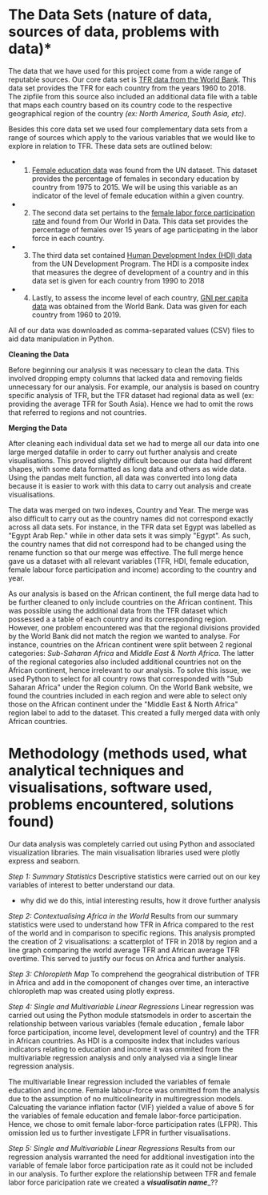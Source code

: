# The Data Sets (nature of data, sources of data, problems with data)*

The data that we have used for this project come from a wide range of reputable sources. Our core data set is [TFR data from the World Bank](https://data.worldbank.org/indicator/SP.DYN.TFRT.IN). This data set provides the TFR for each country from the years 1960 to 2018. The zipfile from this source also included an additional data file with a table that maps each country based on its country code to the respective geographical region of the country *(ex: North America, South Asia, etc)*. 

Besides this core data set we used four complementary data sets from a range of sources which apply to the various variables that we would like to explore in relation to TFR. These data sets are outlined below: 
* 1. [Female education data](https://data.un.org/Data.aspx?q=female+education&d=UNESCO&f=series%3aFEP_23) was found from the UN dataset. This dataset provides the percentage of females in secondary education by country from 1975 to 2015. We will be using this variable as an indicator of the level of female education within a given country.
* 2. The second data set pertains to the [female labor force participation rate](https://ourworldindata.org/female-labor-supply) and found from Our World in Data. This data set provides the percentage of females over 15 years of age participating in the labor force in each country.
* 3. The third data set contained [Human Development Index (HDI) data](http://hdr.undp.org/en/data#) from  the UN Development Program. The HDI is a composite index that measures the degree of development of a country and in this data set is given for each country from 1990 to 2018
* 4. Lastly, to assess the income level of each country, [GNI per capita data](https://data.worldbank.org/indicator/NY.GNP.PCAP.CD) was obtained from the World Bank. Data was given for each country from 1960 to 2019. 

All of our data was downloaded as comma-separated values (CSV) files to aid data manipulation in Python. 

**Cleaning the Data**

Before beginning our analysis it was necessary to clean the data. This involved dropping  empty columns that lacked data and removing fields unnecessary for our analysis. For example, our analysis is based on country specific analysis of TFR, but the TFR dataset had regional data as well (ex: providing the average TFR for South Asia). Hence we had to omit the rows that referred to regions and not countries. 

**Merging the Data**

After cleaning each individual data set we had to merge all our data into one large merged datafile in order to carry out further analysis and create visualisations. This proved slightly difficult because our data had different shapes, with some data formatted as long data and others as wide data. Using the pandas melt function, all data was converted into long data because it is easier to work with this data to carry out analysis and create visualisations. 

The data was merged on two indexes, Country and Year. The merge was also difficult to carry out as the country names did not correspond exactly across all data sets. For instance, in the TFR data set Egypt was labelled as "Egypt Arab Rep." while in other data sets it was simply "Egypt". As such, the country names that did not correspond had to be changed using the rename function so that our merge was effective. The full merge hence gave us a dataset with all relevant variables (TFR, HDI, female education, female labour force participation and income) according to the country and year. 

As our analysis is based on the African continent, the full merge data had to be further cleaned to only include countries on the African continent. This was possible using the additional data from the TFR dataset which possessed a a table of each country and its corresponding region. However, one problem encountered was that the regional divisions provided by the World Bank did not match the region we wanted to analyse. For instance, countries on the African continent were split between 2 regional categories: *Sub-Saharan Africa* and *Middle East & North Africa*. The latter of the regional categories also included additional countries not on the African continent, hence irrelevant to our analysis. To solve this issue, we used Python to select for all country rows that corresponded with "Sub Saharan Africa" under the Region column. On the World Bank website, we found the countries included in each region and were able to select only those on the African continent under the "Middle East & North Africa" region label to add to the dataset. This  created a fully merged data with only African countries. 


# Methodology (methods used, what analytical techniques and visualisations, software used, problems encountered, solutions found)

Our data analysis was completely carried out using Python and associated visualization libraries. The main visualisation libraries used were plotly express and seaborn.

*Step 1: Summary Statistics* 
Descriptive statistics were carried out on our key variables of interest to better understand our data. 
* why did we do this, intial interesting results, how it drove further analysis 

*Step 2: Contextualising Africa in the World*
Results from our summary statistics were used to understand how TFR in Africa compared to the rest of the world and in comparison to specific regions. This analysis prompted the creation of 2 visualisations: a scatterplot of TFR in 2018 by region and a line graph comparing the world average TFR and African average TFR overtime. This served to justify our focus on Africa and further analysis. 

*Step 3: Chloropleth Map*
To comprehend the geograhical distribution of TFR in Africa and add in the comoponent of changes over time, an interactive chloropleth map was created using plotly express. 

*Step 4: Single and Multivariable Linear Regressions*
Linear regression was carried out using the Python module statsmodels in order to ascertain the relationship between various variables (female education , female labor force participation, income level, development level of country) and the TFR in African countries. As HDI is a composite index that includes various indicators relating to education and income it was ommited from the multivariable regression analysis and only analysed via a single linear regression analysis. 

The multivariable linear regression included the variables of female education and income. Female labour-force was ommitted from the analysis due to the assumption of no multicolinearity in multiregression models. Calcuating the variance inflation factor (VIF) yielded a value of above 5 for the variables of female education and female labor-force participation. Hence, we chose to omit female labor-force participation rates (LFPR). This omission led us to further investigate LFPR in further visualisations. 

*Step 5: Single and Multivariable Linear Regressions*
Results from our regression analysis warranted the need for additional investigation into the variable of female labor force participation rate as it could not be included in our analysis. To further explore the relationship between TFR and female labor force paricipation rate we created a ___visualisatin name____??
